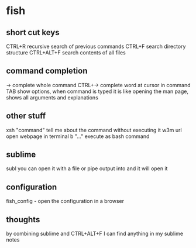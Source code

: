 # fish

## short cut keys

CTRL+R 		recursive search of previous commands
CTRL+F 		search directory structure
CTRL+ALT+F 	search contents of all files

## command completion

-> 		complete whole command
CTRL+->	complete word at cursor in command
TAB 	show options, when command is typed it is like opening the man page, shows all arguments and explanations

## other stuff

xsh "command"	tell me about the command without executing it
w3m url			open webpage in terminal
b "..."			execute as bash command

## sublime

subl
	you can open it with a file or pipe output into and it will open it

## configuration

fish_config - open the configuration in a browser


## thoughts

by combining sublime and CTRL+ALT+F I can find anything in my sublime notes